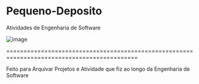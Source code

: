 # Pequeno-Deposito
Atividades de Engenharia de Software

![image](https://user-images.githubusercontent.com/129879125/230271187-8550d25b-4897-42ff-a621-7a1851296a1e.png)

============================================================================================

Feito para Arquivar Projetos e Atividade que fiz ao longo da Engenharia de Software
